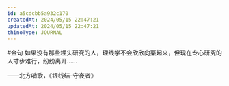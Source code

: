 ```yaml
---
id: a5cdcbb5a932c170
createdAt: 2024/05/15 22:47:21
updatedAt: 2024/05/15 22:47:21
thinoType: JOURNAL
---
```

#金句 如果没有那些埋头研究的人，理线学不会欣欣向菜起来，但现在专心研究的人寸步难行，纷纷离开……

——北方哨歌，《银线结-守夜者》